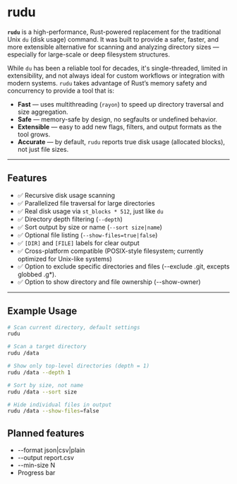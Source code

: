 # rudu

**`rudu`** is a high-performance, Rust-powered replacement for the traditional Unix `du` (disk usage) command. It was built to provide a safer, faster, and more extensible alternative for scanning and analyzing directory sizes — especially for large-scale or deep filesystem structures.

While `du` has been a reliable tool for decades, it's single-threaded, limited in extensibility, and not always ideal for custom workflows or integration with modern systems. `rudu` takes advantage of Rust’s memory safety and concurrency to provide a tool that is:

- **Fast** — uses multithreading (`rayon`) to speed up directory traversal and size aggregation.
- **Safe** — memory-safe by design, no segfaults or undefined behavior.
- **Extensible** — easy to add new flags, filters, and output formats as the tool grows.
- **Accurate** — by default, `rudu` reports true disk usage (allocated blocks), not just file sizes.

---

## Features

- ✅ Recursive disk usage scanning
- ✅ Parallelized file traversal for large directories
- ✅ Real disk usage via `st_blocks * 512`, just like `du`
- ✅ Directory depth filtering (`--depth`)
- ✅ Sort output by size or name (`--sort size|name`)
- ✅ Optional file listing (`--show-files=true|false`)
- ✅ `[DIR]` and `[FILE]` labels for clear output
- ✅ Cross-platform compatible (POSIX-style filesystem; currently optimized for Unix-like systems)
- ✅ Option to exclude specific directories and files (--exclude .git, excepts globbed .g*). 
- ✅ Option to show directory and file ownership (--show-owner)

---

## Example Usage

```bash
# Scan current directory, default settings
rudu

# Scan a target directory
rudu /data

# Show only top-level directories (depth = 1)
rudu /data --depth 1

# Sort by size, not name
rudu /data --sort size

# Hide individual files in output
rudu /data --show-files=false
```

## Planned features

- --format json|csv|plain
- --output report.csv
- --min-size N
- Progress bar 


